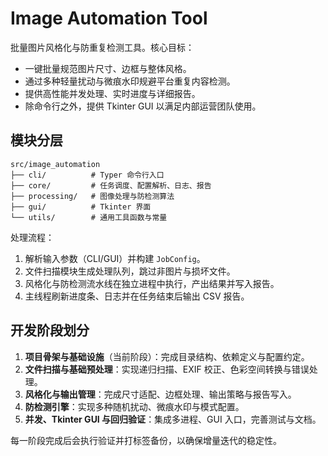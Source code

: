 # Image Automation Tool

批量图片风格化与防重复检测工具。核心目标：

- 一键批量规范图片尺寸、边框与整体风格。
- 通过多种轻量扰动与微痕水印规避平台重复内容检测。
- 提供高性能并发处理、实时进度与详细报告。
- 除命令行之外，提供 Tkinter GUI 以满足内部运营团队使用。

## 模块分层

```
src/image_automation
├── cli/          # Typer 命令行入口
├── core/         # 任务调度、配置解析、日志、报告
├── processing/   # 图像处理与防检测算法
├── gui/          # Tkinter 界面
└── utils/        # 通用工具函数与常量
```

处理流程：

1. 解析输入参数（CLI/GUI）并构建 `JobConfig`。
2. 文件扫描模块生成处理队列，跳过非图片与损坏文件。
3. 风格化与防检测流水线在独立进程中执行，产出结果并写入报告。
4. 主线程刷新进度条、日志并在任务结束后输出 CSV 报告。

## 开发阶段划分

1. **项目骨架与基础设施**（当前阶段）：完成目录结构、依赖定义与配置约定。
2. **文件扫描与基础预处理**：实现递归扫描、EXIF 校正、色彩空间转换与错误处理。
3. **风格化与输出管理**：完成尺寸适配、边框处理、输出策略与报告写入。
4. **防检测引擎**：实现多种随机扰动、微痕水印与模式配置。
5. **并发、Tkinter GUI 与回归验证**：集成多进程、GUI 入口，完善测试与文档。

每一阶段完成后会执行验证并打标签备份，以确保增量迭代的稳定性。

